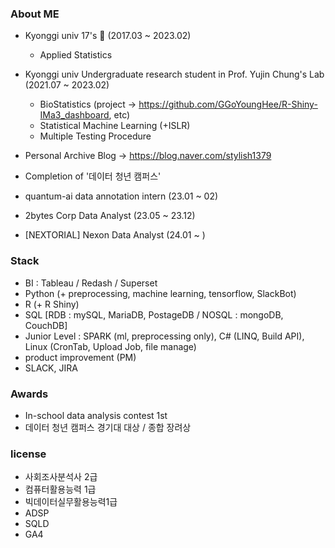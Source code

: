 ### About ME

- Kyonggi univ 17's 🏫 (2017.03 ~ 2023.02)
	- Applied Statistics

- Kyonggi univ Undergraduate research student in Prof. Yujin Chung's Lab (2021.07 ~ 2023.02)
	- BioStatistics (project -> https://github.com/GGoYoungHee/R-Shiny-IMa3_dashboard, etc)
	- Statistical Machine Learning (+ISLR)
	- Multiple Testing Procedure

- Personal Archive Blog -> https://blog.naver.com/stylish1379

- Completion of '데이터 청년 캠퍼스'

- quantum-ai data annotation intern (23.01 ~ 02)
  
- 2bytes Corp Data Analyst (23.05 ~ 23.12)

- \[NEXTORIAL] Nexon Data Analyst (24.01 ~ )

### Stack

- BI : Tableau / Redash / Superset
- Python (+ preprocessing, machine learning, tensorflow, SlackBot)
- R (+ R Shiny)
- SQL [RDB : mySQL, MariaDB, PostageDB / NOSQL : mongoDB, CouchDB]
- Junior Level : SPARK (ml, preprocessing only), C# (LINQ, Build API), Linux (CronTab, Upload Job, file manage)
- product improvement (PM)
- SLACK, JIRA

### Awards

- In-school data analysis contest 1st
- 데이터 청년 캠퍼스 경기대 대상 / 종합 장려상

### license

- 사회조사분석사 2급
- 컴퓨터활용능력 1급
- 빅데이터실무활용능력1급
- ADSP
- SQLD
- GA4

